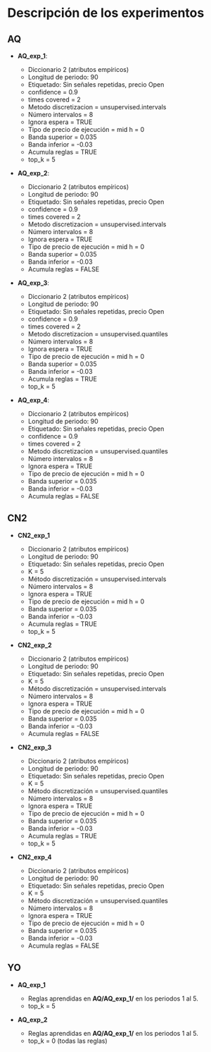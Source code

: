 # Descripción de los experimentos
## AQ
+ **AQ_exp_1**:
  + Diccionario 2 (atributos empíricos)
  + Longitud de periodo: 90
  + Etiquetado: Sin señales repetidas, precio Open
  + confidence = 0.9
  + times covered = 2
  + Metodo discretizacion = unsupervised.intervals
  + Número intervalos = 8
  + Ignora espera = TRUE
  + Tipo de precio de ejecución = mid h = 0
  + Banda superior =  0.035
  + Banda inferior =  -0.03
  + Acumula reglas = TRUE
  + top_k = 5

+ **AQ_exp_2**:
  + Diccionario 2 (atributos empíricos)
  + Longitud de periodo: 90
  + Etiquetado: Sin señales repetidas, precio Open
  + confidence = 0.9
  + times covered = 2
  + Metodo discretizacion = unsupervised.intervals
  + Número intervalos = 8
  + Ignora espera = TRUE
  + Tipo de precio de ejecución = mid h = 0
  + Banda superior =  0.035
  + Banda inferior =  -0.03
  + Acumula reglas = FALSE

+ **AQ_exp_3**:
  + Diccionario 2 (atributos empíricos)
  + Longitud de periodo: 90
  + Etiquetado: Sin señales repetidas, precio Open
  + confidence = 0.9
  + times covered = 2
  + Metodo discretizacion = unsupervised.quantiles
  + Número intervalos = 8
  + Ignora espera = TRUE
  + Tipo de precio de ejecución = mid h = 0
  + Banda superior =  0.035
  + Banda inferior =  -0.03
  + Acumula reglas = TRUE
  + top_k = 5

+ **AQ_exp_4**:
  + Diccionario 2 (atributos empíricos)
  + Longitud de periodo: 90
  + Etiquetado: Sin señales repetidas, precio Open
  + confidence = 0.9
  + times covered = 2
  + Metodo discretizacion = unsupervised.quantiles
  + Número intervalos = 8
  + Ignora espera = TRUE
  + Tipo de precio de ejecución = mid h = 0
  + Banda superior =  0.035
  + Banda inferior =  -0.03
  + Acumula reglas = FALSE

## CN2
+ **CN2_exp_1**
  + Diccionario 2 (atributos empíricos)
  + Longitud de periodo: 90
  + Etiquetado: Sin señales repetidas, precio Open
  + K = 5
  + Método discretización = unsupervised.intervals
  + Número intervalos = 8
  + Ignora espera = TRUE
  + Tipo de precio de ejecución = mid h = 0
  + Banda superior =  0.035
  + Banda inferior =  -0.03
  + Acumula reglas = TRUE
  + top_k = 5

+ **CN2_exp_2**
  + Diccionario 2 (atributos empíricos)
  + Longitud de periodo: 90
  + Etiquetado: Sin señales repetidas, precio Open
  + K = 5
  + Método discretización = unsupervised.intervals
  + Número intervalos = 8
  + Ignora espera = TRUE
  + Tipo de precio de ejecución = mid h = 0
  + Banda superior =  0.035
  + Banda inferior =  -0.03
  + Acumula reglas = FALSE

+ **CN2_exp_3**
  + Diccionario 2 (atributos empíricos)
  + Longitud de periodo: 90
  + Etiquetado: Sin señales repetidas, precio Open
  + K = 5
  + Método discretización = unsupervised.quantiles
  + Número intervalos = 8
  + Ignora espera = TRUE
  + Tipo de precio de ejecución = mid h = 0
  + Banda superior =  0.035
  + Banda inferior =  -0.03
  + Acumula reglas = TRUE
  + top_k = 5

+ **CN2_exp_4**
  + Diccionario 2 (atributos empíricos)
  + Longitud de periodo: 90
  + Etiquetado: Sin señales repetidas, precio Open
  + K = 5
  + Método discretización = unsupervised.quantiles
  + Número intervalos = 8
  + Ignora espera = TRUE
  + Tipo de precio de ejecución = mid h = 0
  + Banda superior =  0.035
  + Banda inferior =  -0.03
  + Acumula reglas = FALSE

## YO
+ **AQ_exp_1**
  + Reglas aprendidas en **AQ/AQ_exp_1/** en los periodos 1 al 5.
  + top_k = 5

+ **AQ_exp_2**
  + Reglas aprendidas en **AQ/AQ_exp_1/** en los periodos 1 al 5.
  + top_k = 0 (todas las reglas)